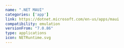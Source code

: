 ```yaml
---
name: ".NET MAUI"
categories: ['app']
link: https://dotnet.microsoft.com/en-us/apps/maui
compatibility: emulation
versionFrom: "7.0.86"
type: applications
icon: NETRuntime.svg
---
```


